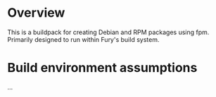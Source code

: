 # Overview

This is a buildpack for creating Debian and RPM packages using
fpm. Primarily designed to run within Fury's build system.

# Build environment assumptions

...

